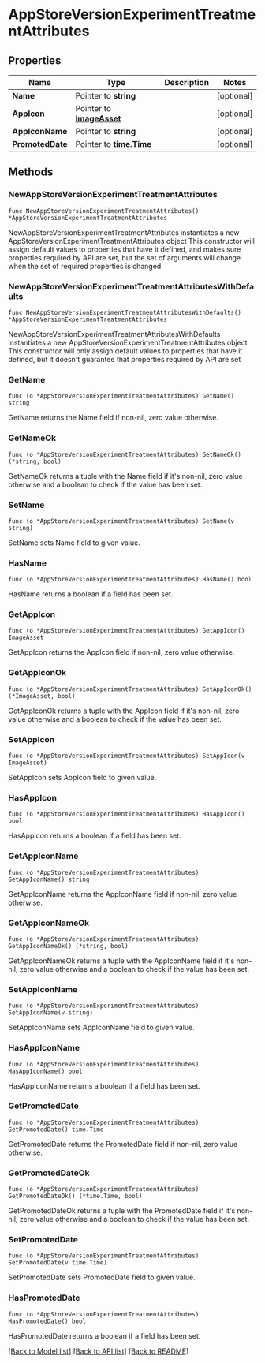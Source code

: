 # AppStoreVersionExperimentTreatmentAttributes

## Properties

Name | Type | Description | Notes
------------ | ------------- | ------------- | -------------
**Name** | Pointer to **string** |  | [optional] 
**AppIcon** | Pointer to [**ImageAsset**](ImageAsset.md) |  | [optional] 
**AppIconName** | Pointer to **string** |  | [optional] 
**PromotedDate** | Pointer to **time.Time** |  | [optional] 

## Methods

### NewAppStoreVersionExperimentTreatmentAttributes

`func NewAppStoreVersionExperimentTreatmentAttributes() *AppStoreVersionExperimentTreatmentAttributes`

NewAppStoreVersionExperimentTreatmentAttributes instantiates a new AppStoreVersionExperimentTreatmentAttributes object
This constructor will assign default values to properties that have it defined,
and makes sure properties required by API are set, but the set of arguments
will change when the set of required properties is changed

### NewAppStoreVersionExperimentTreatmentAttributesWithDefaults

`func NewAppStoreVersionExperimentTreatmentAttributesWithDefaults() *AppStoreVersionExperimentTreatmentAttributes`

NewAppStoreVersionExperimentTreatmentAttributesWithDefaults instantiates a new AppStoreVersionExperimentTreatmentAttributes object
This constructor will only assign default values to properties that have it defined,
but it doesn't guarantee that properties required by API are set

### GetName

`func (o *AppStoreVersionExperimentTreatmentAttributes) GetName() string`

GetName returns the Name field if non-nil, zero value otherwise.

### GetNameOk

`func (o *AppStoreVersionExperimentTreatmentAttributes) GetNameOk() (*string, bool)`

GetNameOk returns a tuple with the Name field if it's non-nil, zero value otherwise
and a boolean to check if the value has been set.

### SetName

`func (o *AppStoreVersionExperimentTreatmentAttributes) SetName(v string)`

SetName sets Name field to given value.

### HasName

`func (o *AppStoreVersionExperimentTreatmentAttributes) HasName() bool`

HasName returns a boolean if a field has been set.

### GetAppIcon

`func (o *AppStoreVersionExperimentTreatmentAttributes) GetAppIcon() ImageAsset`

GetAppIcon returns the AppIcon field if non-nil, zero value otherwise.

### GetAppIconOk

`func (o *AppStoreVersionExperimentTreatmentAttributes) GetAppIconOk() (*ImageAsset, bool)`

GetAppIconOk returns a tuple with the AppIcon field if it's non-nil, zero value otherwise
and a boolean to check if the value has been set.

### SetAppIcon

`func (o *AppStoreVersionExperimentTreatmentAttributes) SetAppIcon(v ImageAsset)`

SetAppIcon sets AppIcon field to given value.

### HasAppIcon

`func (o *AppStoreVersionExperimentTreatmentAttributes) HasAppIcon() bool`

HasAppIcon returns a boolean if a field has been set.

### GetAppIconName

`func (o *AppStoreVersionExperimentTreatmentAttributes) GetAppIconName() string`

GetAppIconName returns the AppIconName field if non-nil, zero value otherwise.

### GetAppIconNameOk

`func (o *AppStoreVersionExperimentTreatmentAttributes) GetAppIconNameOk() (*string, bool)`

GetAppIconNameOk returns a tuple with the AppIconName field if it's non-nil, zero value otherwise
and a boolean to check if the value has been set.

### SetAppIconName

`func (o *AppStoreVersionExperimentTreatmentAttributes) SetAppIconName(v string)`

SetAppIconName sets AppIconName field to given value.

### HasAppIconName

`func (o *AppStoreVersionExperimentTreatmentAttributes) HasAppIconName() bool`

HasAppIconName returns a boolean if a field has been set.

### GetPromotedDate

`func (o *AppStoreVersionExperimentTreatmentAttributes) GetPromotedDate() time.Time`

GetPromotedDate returns the PromotedDate field if non-nil, zero value otherwise.

### GetPromotedDateOk

`func (o *AppStoreVersionExperimentTreatmentAttributes) GetPromotedDateOk() (*time.Time, bool)`

GetPromotedDateOk returns a tuple with the PromotedDate field if it's non-nil, zero value otherwise
and a boolean to check if the value has been set.

### SetPromotedDate

`func (o *AppStoreVersionExperimentTreatmentAttributes) SetPromotedDate(v time.Time)`

SetPromotedDate sets PromotedDate field to given value.

### HasPromotedDate

`func (o *AppStoreVersionExperimentTreatmentAttributes) HasPromotedDate() bool`

HasPromotedDate returns a boolean if a field has been set.


[[Back to Model list]](../README.md#documentation-for-models) [[Back to API list]](../README.md#documentation-for-api-endpoints) [[Back to README]](../README.md)


